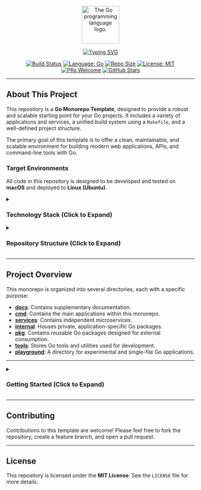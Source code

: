 <p align="center">
  <img src="https://upload.wikimedia.org/wikipedia/commons/thumb/0/05/Go_Logo_Blue.svg/1920px-Go_Logo_Blue.svg.png" alt="The Go programming language logo." width="100"/>
</p>

<p align="center">
  <a href="https://github.com/dunamismax/go-monorepo-template">
    <img src="https://readme-typing-svg.herokuapp.com?font=Fira+Code&size=24&pause=1000&color=00ADD8&center=true&vCenter=true&width=550&lines=Go+Monorepo+Template;A+Solid+Foundation+for+Your+Next+Project;Scalable.++Maintainable.++Efficient." alt="Typing SVG" />
  </a>
</p>

<p align="center">
  <a href="https://github.com/dunamismax/go-monorepo-template/actions/workflows/makefile.yml"><img src="https://github.com/dunamismax/go-monorepo-template/actions/workflows/makefile.yml/badge.svg" alt="Build Status"></a>
  <a href="https://go.dev/"><img src="https://img.shields.io/badge/Language-Go-blue.svg" alt="Language: Go"></a>
  <a href="https://img.shields.io/github/repo-size/your-username/go-monorepo-template"><img src="https://img.shields.io/github/repo-size/your-username/go-monorepo-template" alt="Repo Size"></a>
  <a href="https://github.com/dunamismax/go-monorepo-template/blob/main/LICENSE"><img src="https://img.shields.io/badge/License-MIT-yellow.svg" alt="License: MIT"></a>
  <a href="https://github.com/dunamismax/go-monorepo-template/pulls"><img src="https://img.shields.io/badge/PRs-welcome-brightgreen.svg?style=flat-square" alt="PRs Welcome"></a>
  <a href="https://github.com/dunamismax/go-monorepo-template/stargazers"><img src="https://img.shields.io/github/stars/your-username/go-monorepo-template" alt="GitHub Stars"></a>
</p>

---

## About This Project

This repository is a **Go Monorepo Template**, designed to provide a robust and scalable starting point for your Go projects. It includes a variety of applications and services, a unified build system using a `Makefile`, and a well-defined project structure.

The primary goal of this template is to offer a clean, maintainable, and scalable environment for building modern web applications, APIs, and command-line tools with Go.

### Target Environments

All code in this repository is designed to be developed and tested on **macOS** and deployed to **Linux (Ubuntu)**.

<details>
<summary><h3>Technology Stack (Click to Expand)</h3></summary>

This template utilizes a curated set of technologies to ensure a high-quality development experience and a performant end product.

---

### **Core Application & CLI**

- **Language:** [**Go**](https://go.dev/doc/) (v1.22+)
- **Web Router:** [**`net/http`**](https://pkg.go.dev/net/http/)
- **CLI Framework:** [**`flag`**](https://pkg.go.dev/flag/)
- **Database ORM:** [**GORM**](https://gorm.io/docs/)
- **Database Access:** [**`database/sql`**](https://pkg.go.dev/database/sql/)
- **Database Driver (PostgreSQL):** [**`lib/pq`**](https://pkg.go.dev/github.com/lib/pq)
- **Database Migrations:** **GORM Auto-Migration** & **SQL Files**

### **Developer Experience & Tooling**

- **Package & Environment Management:** [**Go Modules & Toolchain**](https://go.dev/doc/tool/)
- **Linter & Formatter:** [**`go fmt`**](https://pkg.go.dev/cmd/gofmt/) & [**`go vet`**](https://pkg.go.dev/cmd/vet/)
- **Configuration:** Environment variables and JSON files.
- **Live Reloading:** [**Air**](https://github.com/air-verse/air)

### **Frontend & User Experience**

- **Client-Side Interactivity:** [**htmx**](https://htmx.org/docs/) (v2.0.0)
- **Templating:** [**`html/template`**](https://pkg.go.dev/html/template/)
- **Forms & Validation:** Manual struct population and methods, with client-side validation using HTML5.

### **Authentication**

- **Core Authentication:** [**`golang.org/x/crypto/bcrypt`**](https://pkg.go.dev/golang.org/x/crypto/bcrypt) and JWTs.

### **Deployment & Production**

- **Web Server / Reverse Proxy:** [**Caddy**](https://caddyserver.com/docs/) (v2)
- **Asset Management:** [**`embed`**](https://pkg.go.dev/embed/)

</details>

<details>
<summary><h3>Repository Structure (Click to Expand)</h3></summary>

```sh
/
├── cmd/
│   ├── demo-http-server/
��   └── demo-cli-tool/
├── docs/
├── internal/
├── pkg/
├── services/
│   └── demo-user-service/
├── tools/
├── .env.example
├── .gitignore
├── go.mod
├── go.sum
├── LICENSE
├── Makefile
└── README.md
```

</details>

---

## Project Overview

This monorepo is organized into several directories, each with a specific purpose:

- **[docs](./docs)**: Contains supplementary documentation.
- **[cmd](./cmd)**: Contains the main applications within this monorepo.
- **[services](./services)**: Contains independent microservices.
- **[internal](./internal)**: Houses private, application-specific Go packages.
- **[pkg](./pkg)**: Contains reusable Go packages designed for external consumption.
- **[tools](./tools)**: Stores Go tools and utilities used for development.
- **[playground](./playground)**: A directory for experimental and single-file Go applications.

---

<details>
<summary><h3>Getting Started (Click to Expand)</h3></summary>

#### 1. Prerequisites

- Go 1.22+
- A running PostgreSQL instance

#### 2. Clone the Repository

First, fork this repository. Then, clone your forked repository to your local machine.

```bash
git clone https://github.com/dunamismax/go-monorepo-template.git
cd go-monorepo-template
```

#### 3. Customize for Your Use

This template is configured with the username `dunamismax`. To make it your own, you need to replace this username with your own GitHub username. You can do this in two ways:

**Option 1: Use the Automated Script**

This repository includes a tool to automate the process. To run it, use the following command:

```bash
make change-username
```

The script will prompt you for your GitHub username and replace all instances of `dunamismax` with your input.

**Option 2: Manual Search and Replace**

If you prefer to make the changes manually, you can use the search and replace feature in your code editor (like VS Code).

1.  Open the project in your editor.
2.  Search for `dunamismax` across all files.
3.  Replace all instances with your GitHub username.

#### 4. Set Up Environment

```bash
# Copy the example environment file
cp .env.example .env
```

Update your `.env` file with the correct connection string for your PostgreSQL database.

#### 5. Running a Project

To run a project, use the provided `Makefile`. The `APP` variable specifies which application to run.

```bash
# Run the demo-http-server (default)
make run

# Run the demo-user-service
make run APP=demo-user-service

# Run the demo-cli-tool with the "hello" command
make run APP=demo-cli-tool -- hello --name "World"
```

For live reloading during development:

```bash
# Live-reload the demo-http-server
make run/live APP=demo-http-server
```

To see a full list of available commands and applications, run:

```bash
make help
```

</details>

---

## Contributing

Contributions to this template are welcome! Please feel free to fork the repository, create a feature branch, and open a pull request.

---

## License

This repository is licensed under the **MIT License**. See the `LICENSE` file for more details.
